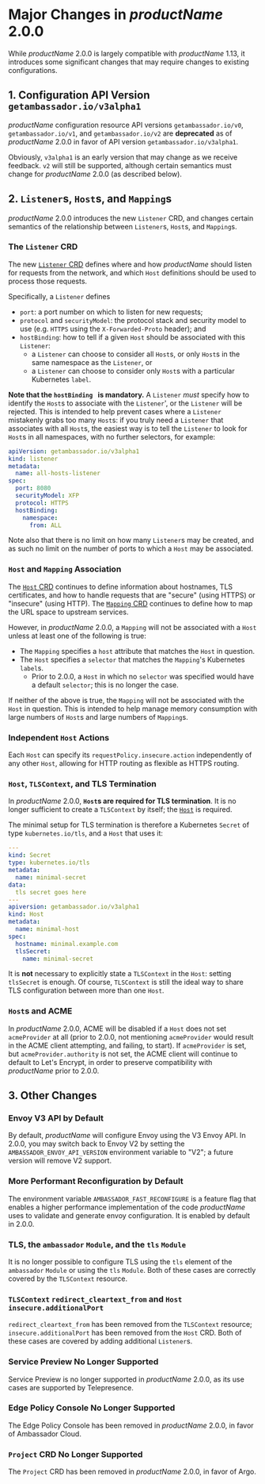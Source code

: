 Major Changes in $productName$ 2.0.0
====================================

While $productName$ 2.0.0 is largely compatible with $productName$ 1.13, it introduces some significant changes that may require changes to existing configurations.

## 1. Configuration API Version `getambassador.io/v3alpha1`

$productName$ configuration resource API versions `getambassador.io/v0`, `getambassador.io/v1`, and `getambassador.io/v2` are **deprecated** as of $productName$ 2.0.0 in favor of API version `getambassador.io/v3alpha1`. 

Obviously, `v3alpha1` is an early version that may change as we receive feedback. `v2` will still be supported, although certain semantics must change for $productName$ 2.0.0 (as described below). 

## 2. `Listener`s, `Host`s, and `Mapping`s

$productName$ 2.0.0 introduces the new `Listener` CRD, and changes certain semantics of the relationship between `Listener`s, `Host`s, and `Mapping`s.

### The `Listener` CRD

The new [`Listener` CRD](../topics/running/listener) defines where and how $productName$ should listen for requests from the network, and which `Host` definitions should be used to process those requests.

Specifically, a `Listener` defines 

- `port`: a port number on which to listen for new requests;
- `protocol` and `securityModel`: the protocol stack and security model to use (e.g. `HTTPS` using the `X-Forwarded-Proto` header); and
- `hostBinding`: how to tell if a given `Host` should be associated with this `Listener`:
   - a `Listener` can choose to consider all `Host`s, or only `Host`s in the same namespace as the `Listener`, or
   - a `Listener` can choose to consider only `Host`s with a particular Kubernetes `label`.

**Note that the `hostBinding ` is mandatory.** A `Listener` _must_ specify how to identify the `Host`s to associate with the `Listener`', or the `Listener` will be rejected. This is intended to help prevent cases where a `Listener` mistakenly grabs too many `Host`s: if you truly need a `Listener` that associates with all `Host`s, the easiest way is to tell the `Listener` to look for `Host`s in all namespaces, with no further selectors, for example:

```yaml
apiVersion: getambassador.io/v3alpha1
kind: listener
metadata:
  name: all-hosts-listener
spec:
  port: 8080
  securityModel: XFP
  protocol: HTTPS
  hostBinding:
    namespace:
      from: ALL
```

Note also that there is no limit on how many `Listener`s may be created, and as such no limit on the number of ports to which a `Host` may be associated.

### `Host` and `Mapping` Association

The [`Host` CRD](../../topics/running/host-crd) continues to define information about hostnames, TLS certificates, and how to handle requests that are "secure" (using HTTPS) or "insecure" (using HTTP). The [`Mapping` CRD](../../topics/using/intro-mappings) continues to define how to map the URL space to upstream services.

However, in $productName$ 2.0.0, a `Mapping` will not be associated with a `Host` unless at least one of the following is true:

- The `Mapping` specifies a `host` attribute that matches the `Host` in question.
- The `Host` specifies a `selector` that matches the `Mapping`'s Kubernetes `label`s.
   - Prior to 2.0.0, a `Host` in which no `selector` was specified would have a default `selector`; this is no longer the case.

If neither of the above is true, the `Mapping` will not be associated with the `Host` in question. This is intended to help manage memory consumption with large numbers of `Host`s and large numbers of `Mapping`s.

### Independent `Host` Actions

Each `Host` can specify its `requestPolicy.insecure.action` independently of any other `Host`, allowing for HTTP routing as flexible as HTTPS routing.

### `Host`, `TLSContext`, and TLS Termination

In $productName$ 2.0.0, **`Host`s are required for TLS termination**. It is no longer sufficient to create a `TLSContext` by itself; the [`Host`](../../topics/running/host-crd) is required.

The minimal setup for TLS termination is therefore a Kubernetes `Secret` of type `kubernetes.io/tls`, and a `Host` that uses it:

```yaml
---
kind: Secret
type: kubernetes.io/tls
metadata:
  name: minimal-secret
data:
  tls secret goes here
---
apiversion: getambassador.io/v3alpha1
kind: Host
metadata:
  name: minimal-host
spec:
  hostname: minimal.example.com
  tlsSecret:
    name: minimal-secret
```

It is **not** necessary to explicitly state a `TLSContext` in the `Host`: setting `tlsSecret` is enough. Of course, `TLSContext` is still the ideal way to share TLS configuration between more than one `Host`.

### `Host`s and ACME

In $productName$ 2.0.0, ACME will be disabled if a `Host` does not set `acmeProvider` at all (prior to 2.0.0, not mentioning `acmeProvider` would result in the ACME client attempting, and failing, to start). If `acmeProvider` is set, but `acmeProvider.authority` is not set, the ACME client will continue to default to Let's Encrypt, in order to preserve compatibility with $productName$ prior to 2.0.0.

## 3. Other Changes

### Envoy V3 API by Default

By default, $productName$ will configure Envoy using the V3 Envoy API. In 2.0.0, you may switch back to Envoy V2 by setting the `AMBASSADOR_ENVOY_API_VERSION` environment variable to "V2"; a future version will remove V2 support.

### More Performant Reconfiguration by Default

The environment variable `AMBASSADOR_FAST_RECONFIGURE` is a feature flag that enables a higher performance implementation of the code $productName$ uses to validate and generate envoy configuration. It is enabled by default in 2.0.0.

### TLS, the `ambassador` `Module`, and the `tls` `Module`

It is no longer possible to configure TLS using the `tls` element of the `ambassador` `Module` or using the `tls` `Module`. Both of these cases are correctly covered by the `TLSContext` resource.

### `TLSContext` `redirect_cleartext_from` and `Host` `insecure.additionalPort`

`redirect_cleartext_from` has been removed from the `TLSContext` resource; `insecure.additionalPort` has been removed from the `Host` CRD. Both of these cases are covered by adding additional `Listener`s.

### Service Preview No Longer Supported

Service Preview is no longer supported in $productName$ 2.0.0, as its use cases are supported by Telepresence.

### Edge Policy Console No Longer Supported

The Edge Policy Console has been removed in $productName$ 2.0.0, in favor of Ambassador Cloud.

### `Project` CRD No Longer Supported

The `Project` CRD has been removed in $productName$ 2.0.0, in favor of Argo.


